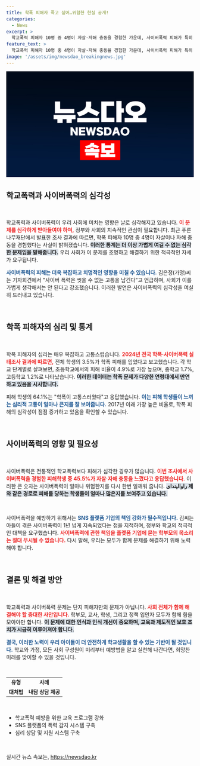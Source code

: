 ```yaml
---
title: 학폭 피해자 죽고 싶어…위험한 현실 공개!
categories:
  - News
excerpt: >
  학교폭력 피해자 10명 중 4명이 자살·자해 충동을 경험한 가운데, 사이버폭력 피해가 특히 심각하다는 조사 결과가 발표됐다. 피해 학생들의 고통을 외면하지 말고, 사회는 이제 행동해야 한다.
feature_text: >
  학교폭력 피해자 10명 중 4명이 자살·자해 충동을 경험한 가운데, 사이버폭력 피해가 특히 심각하다는 조사 결과가 발표됐다. 피해 학생들의 고통을 외면하지 말고, 사회는 이제 행동해야 한다.
image: '/assets/img/newsdao_breakingnews.jpg'
---
```


<p><img src="/assets/img/newsdao_breakingnews.jpg" alt="flaretime 속보" /></p>

<h2 data-ke-size="size26">학교폭력과 사이버폭력의 심각성</h2>

<p data-ke-size="size16">&nbsp;</p>

<p>학교폭력과 사이버폭력이 우리 사회에 미치는 영향은 날로 심각해지고 있습니다. <b><span style="color: #ee2323;">이 문제를 심각하게 받아들여야 하며,</span></b> 정부와 사회의 지속적인 관심이 필요합니다. 최근 푸른나무재단에서 발표한 조사 결과에 따르면, 학폭 피해자 10명 중 4명이 자살이나 자해 충동을 경험했다는 사실이 밝혀졌습니다. <b><span style="background-color: #21538527;">이러한 통계는 더 이상 가볍게 여길 수 없는 심각한 문제임을 말해줍니다.</span></b> 우리 사회가 이 문제를 조명하고 해결하기 위한 적극적인 자세가 요구됩니다. </p>

<p><b><span style="color: #1a5490;">사이버폭력의 피해는 더욱 복잡하고 치명적인 영향을 미칠 수 있습니다.</span></b> 김은정(가명)씨는 기자회견에서 "사이버 폭력은 씻을 수 없는 고통을 남긴다"고 언급하며, 사회가 이를 가볍게 생각해서는 안 된다고 강조했습니다. 이러한 발언은 사이버폭력의 심각성을 여실히 드러내고 있습니다. </p>

<p data-ke-size="size16">&nbsp;</p>

<h2 data-ke-size="size26">학폭 피해자의 심리 및 통계</h2>

<p data-ke-size="size16">&nbsp;</p>

<p>학폭 피해자의 심리는 매우 복잡하고 고통스럽습니다. <b><span style="color: #ee2323;">2024년 전국 학폭·사이버폭력 실태조사 결과에 따르면,</span></b> 전체 학생의 3.5%가 학폭 피해를 입었다고 보고했습니다. 각 학교 단계별로 살펴보면, 초등학교에서의 피해 비율이 4.9%로 가장 높으며, 중학교 1.7%, 고등학교 1.2%로 나타났습니다. <b><span style="background-color: #21538527;">이러한 데이터는 학폭 문제가 다양한 연령대에서 만연하고 있음을 시사합니다.</span></b> </p>

<p>피해 학생의 64.1%는 "학폭이 고통스러웠다"고 응답했습니다. <b><span style="color: #1a5490;">이는 피해 학생들이 느끼는 심리적 고통이 얼마나 큰지를 잘 보여줍니다.</span></b> 2017년 이래 가장 높은 비율로, 학폭 피해의 심각성이 점점 증가하고 있음을 확인할 수 있습니다. </p>

<p data-ke-size="size16">&nbsp;</p>

<h2 data-ke-size="size26">사이버폭력의 영향 및 필요성</h2>

<p data-ke-size="size16">&nbsp;</p>

<p>사이버폭력은 전통적인 학교폭력보다 피해가 심각한 경우가 많습니다. <b><span style="color: #ee2323;">이번 조사에서 사이버폭력을 경험한 피해학생 중 45.5%가 자살·자해 충동을 느꼈다고 응답했습니다.</span></b> 이러한 큰 숫자는 사이버폭력이 얼마나 위험한지를 다시 한번 일깨워 줍니다. <b><span style="background-color: #21538527;">راوالپندای 제와 같은 경로로 피해를 당하는 학생들이 얼마나 많은지를 보여주고 있습니다.</span></b> </p>

<p data-ke-size="size16">&nbsp;</p>

<p>사이버폭력을 예방하기 위해서는 <b><span style="color: #1a5490;">SNS 플랫폼 기업의 책임 강화가 필수적입니다.</span></b> 김씨는 아들이 겪은 사이버폭력이 1년 넘게 지속되었다는 점을 지적하며, 정부와 학교의 적극적인 대책을 요구했습니다. <b><span style="color: #ee2323;">사이버폭력에 관한 책임을 플랫폼 기업에 묻는 학부모의 목소리는 절대 무시될 수 없습니다.</span></b> 다시 말해, 우리는 모두가 함께 문제를 해결하기 위해 노력해야 합니다. </p>

<p data-ke-size="size16">&nbsp;</p>

<h2 data-ke-size="size26">결론 및 해결 방안</h2>

<p data-ke-size="size16">&nbsp;</p>

<p>학교폭력과 사이버폭력 문제는 단지 피해자만의 문제가 아닙니다. <b><span style="color: #ee2323;">사회 전체가 함께 해결해야 할 중대한 사안입니다.</span></b> 학부모, 교사, 학생, 그리고 정책 입안자 모두가 함께 힘을 모아야만 합니다. <b><span style="background-color: #21538527;">이 문제에 대한 인식과 인식 개선이 중요하며, 교육과 제도적인 보호 조치가 시급히 이루어져야 합니다.</span></b> </p>

<p><b><span style="color: #1a5490;">결국, 이러한 노력이 우리 아이들이 더 안전하게 학교생활을 할 수 있는 기반이 될 것입니다.</span></b> 학교와 가정, 모든 사회 구성원이 미리부터 예방법을 알고 실천해 나간다면, 희망찬 미래를 맞이할 수 있을 것입니다. </p>

<p data-ke-size="size16">&nbsp;</p>

<table style="width: 100%; border-collapse: collapse;">
    <tr>
        <td style="text-align: center; height: 17px;"><b>유형</b></td>
        <td style="text-align: center; height: 17px;"><b>사례</b></td>
    </tr>
    <tr>
        <td style="text-align: center; height: 17px;"><b>대처법</b></td>
        <td style="text-align: center; height: 17px;"><b>내담 상담 제공</b></td>
    </tr>
</table>

<p data-ke-size="size16">&nbsp;</p>

<ul>
    <li>학교폭력 예방을 위한 교육 프로그램 강화</li>
    <li>SNS 플랫폼의 폭력 감지 시스템 구축</li>
    <li>심리 상담 및 지원 시스템 구축</li>
</ul>

<p data-ke-size="size16">&nbsp;</p>
실시간 뉴스 속보는, <a href="https://newsdao.kr" rel="dofollow">https://newsdao.kr</a>


